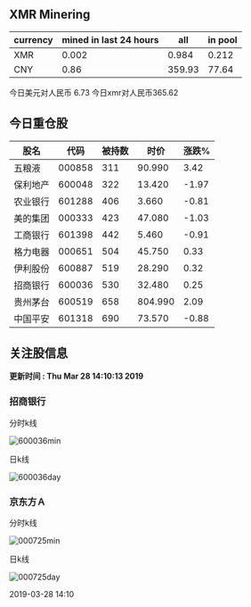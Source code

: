## XMR Minering

|currency|mined in last 24 hours|all|in pool|
|---|---|---|---|
|XMR|0.002|0.984|0.212|
|CNY|0.86|359.93|77.64|

今日美元对人民币 6.73	今日xmr对人民币365.62


## 今日重仓股 

|股名|代码|被持数|时价|涨跌%|
|---|---|---|---|---|
|五粮液|000858|311|90.990|3.42|
|保利地产|600048|322|13.420|-1.97|
|农业银行|601288|406|3.660|-0.81|
|美的集团|000333|423|47.080|-1.03|
|工商银行|601398|442|5.460|-0.91|
|格力电器|000651|504|45.750|0.33|
|伊利股份|600887|519|28.290|0.32|
|招商银行|600036|530|32.480|0.25|
|贵州茅台|600519|658|804.990|2.09|
|中国平安|601318|690|73.570|-0.88|

## 关注股信息
**更新时间 : Thu Mar 28 14:10:13 2019**
### 招商银行 
分时k线

![600036min](http://image.sinajs.cn/newchart/min/n/sh600036.gif)

日k线

![600036day](http://image.sinajs.cn/newchart/daily/n/sh600036.gif)

### 京东方Ａ 
分时k线

![000725min](http://image.sinajs.cn/newchart/min/n/sz000725.gif)

日k线

![000725day](http://image.sinajs.cn/newchart/daily/n/sz000725.gif)

2019-03-28 14:10